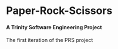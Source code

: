 # Paper-Rock-Scissors

#### A Trinity Software Engineering Project 

The first iteration of the PRS project
